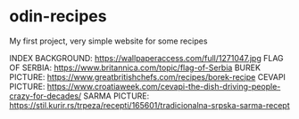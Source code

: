 # odin-recipes

My first project, very simple website for some recipes

INDEX BACKGROUND: https://wallpaperaccess.com/full/1271047.jpg
FLAG OF SERBIA: https://www.britannica.com/topic/flag-of-Serbia
BUREK PICTURE: https://www.greatbritishchefs.com/recipes/borek-recipe
CEVAPI PICTURE: https://www.croatiaweek.com/cevapi-the-dish-driving-people-crazy-for-decades/
SARMA PICTURE: https://stil.kurir.rs/trpeza/recepti/165601/tradicionalna-srpska-sarma-recept
